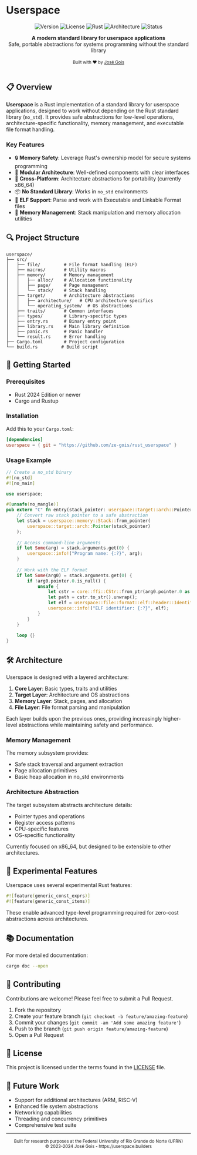 # Userspace

<div align="center">
  
![Version](https://img.shields.io/badge/version-0.1.0-blue.svg)
![License](https://img.shields.io/badge/license-MIT-green.svg)
![Rust](https://img.shields.io/badge/rust-2024_edition-orange.svg)
![Architecture](https://img.shields.io/badge/arch-x86__64-purple.svg)
![Status](https://img.shields.io/badge/status-experimental-yellow.svg)

</div>

<div align="center">
  <strong>A modern standard library for userspace applications</strong><br>
  Safe, portable abstractions for systems programming without the standard library
</div>

<br>

<div align="center">
  <sub>Built with ❤️ by <a href="https://github.com/ze-gois">José Gois</a></sub>
</div>

<br>

## 📋 Overview

**Userspace** is a Rust implementation of a standard library for userspace applications, designed to work without depending on the Rust standard library (`no_std`). It provides safe abstractions for low-level operations, architecture-specific functionality, memory management, and executable file format handling.

### Key Features

- 🔒 **Memory Safety**: Leverage Rust's ownership model for secure systems programming
- 🧩 **Modular Architecture**: Well-defined components with clear interfaces
- 🔄 **Cross-Platform**: Architecture abstractions for portability (currently x86_64)
- 📦 **No Standard Library**: Works in `no_std` environments
- 📄 **ELF Support**: Parse and work with Executable and Linkable Format files
- 🧠 **Memory Management**: Stack manipulation and memory allocation utilities

## 🔍 Project Structure

```
userspace/
├── src/
│   ├── file/         # File format handling (ELF)
│   ├── macros/       # Utility macros
│   ├── memory/       # Memory management
│   │   ├── alloc/    # Allocation functionality
│   │   ├── page/     # Page management
│   │   └── stack/    # Stack handling
│   ├── target/       # Architecture abstractions
│   │   ├── architecture/   # CPU architecture specifics
│   │   └── operating_system/  # OS abstractions
│   ├── traits/       # Common interfaces
│   ├── types/        # Library-specific types
│   ├── entry.rs      # Binary entry point
│   ├── library.rs    # Main library definition
│   ├── panic.rs      # Panic handler
│   └── result.rs     # Error handling
├── Cargo.toml        # Project configuration
└── build.rs         # Build script
```

## 🚀 Getting Started

### Prerequisites

- Rust 2024 Edition or newer
- Cargo and Rustup

### Installation

Add this to your `Cargo.toml`:

```toml
[dependencies]
userspace = { git = "https://github.com/ze-gois/rust_userspace" }
```

### Usage Example

```rust
// Create a no_std binary
#![no_std]
#![no_main]

use userspace;

#[unsafe(no_mangle)]
pub extern "C" fn entry(stack_pointer: userspace::target::arch::PointerType) -> ! {
    // Convert raw stack pointer to a safe abstraction
    let stack = userspace::memory::Stack::from_pointer(
        userspace::target::arch::Pointer(stack_pointer)
    );
    
    // Access command-line arguments
    if let Some(arg) = stack.arguments.get(0) {
        userspace::info!("Program name: {:?}", arg);
    }
    
    // Work with the ELF format
    if let Some(arg0) = stack.arguments.get(0) {
        if !arg0.pointer.0.is_null() {
            unsafe {
                let cstr = core::ffi::CStr::from_ptr(arg0.pointer.0 as *mut i8);
                let path = cstr.to_str().unwrap();
                let elf = userspace::file::format::elf::header::Identifier::from_path(path);
                userspace::info!("ELF identifier: {:?}", elf);
            }
        }
    }
    
    loop {}
}
```

## 🛠️ Architecture

Userspace is designed with a layered architecture:

1. **Core Layer**: Basic types, traits and utilities
2. **Target Layer**: Architecture and OS abstractions
3. **Memory Layer**: Stack, pages, and allocation
4. **File Layer**: File format parsing and manipulation

Each layer builds upon the previous ones, providing increasingly higher-level abstractions while maintaining safety and performance.

### Memory Management

The memory subsystem provides:

- Safe stack traversal and argument extraction
- Page allocation primitives
- Basic heap allocation in no_std environments

### Architecture Abstraction

The target subsystem abstracts architecture details:

- Pointer types and operations
- Register access patterns
- CPU-specific features
- OS-specific functionality

Currently focused on x86_64, but designed to be extensible to other architectures.

## 🧪 Experimental Features

Userspace uses several experimental Rust features:

```rust
#![feature(generic_const_exprs)]
#![feature(generic_const_items)]
```

These enable advanced type-level programming required for zero-cost abstractions across architectures.

## 📚 Documentation

For more detailed documentation:

```bash
cargo doc --open
```

## 🤝 Contributing

Contributions are welcome! Please feel free to submit a Pull Request.

1. Fork the repository
2. Create your feature branch (`git checkout -b feature/amazing-feature`)
3. Commit your changes (`git commit -am 'Add some amazing feature'`)
4. Push to the branch (`git push origin feature/amazing-feature`)
5. Open a Pull Request

## 📜 License

This project is licensed under the terms found in the [LICENSE](LICENSE) file.

## 🔮 Future Work

- Support for additional architectures (ARM, RISC-V)
- Enhanced file system abstractions
- Networking capabilities
- Threading and concurrency primitives
- Comprehensive test suite

---

<div align="center">
  <sub>
    Built for research purposes at the Federal University of Rio Grande do Norte (UFRN)<br>
    © 2023-2024 José Gois - https://userspace.builders
  </sub>
</div>